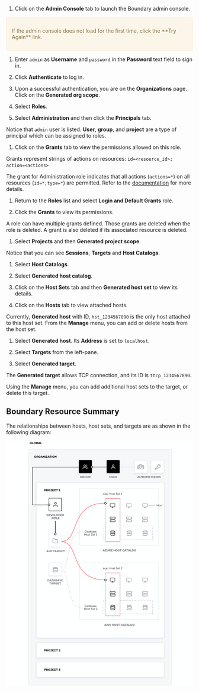 1. Click on the **Admin Console** tab to launch the Boundary admin console.

  <div style="background-color:#fcf6ea; color:#866d42; border:1px solid #f8ebcf; padding:1em; border-radius:3px;">
  <p>
  If the admin console does not load for the first time, click the **Try Again** link.
  </p></div>

1. Enter `admin` as **Username** and `password` in the **Password** text
field to sign in.

1. Click **Authenticate** to log in.

1. Upon a successful authentication, you are on the **Organizations** page. Click on the **Generated org scope**.

1. Select **Roles**.

1. Select **Administration** and then click the **Principals** tab.

  Notice that `admin` user is listed. **User**, **group**, and **project** are a type of principal which can be assigned to roles.

1. Click on the **Grants** tab to view the permissions allowed on this role.

  Grants represent strings of actions on resources: `id=<resource_id>; action=<actions>`

  The grant for Administration role indicates that all actions (`actions=*`) on all resources (`id=*;type=*`) are permitted. Refer to the
  [documentation](http://www.boundaryproject.io/docs/concepts/security/permissions#permission-grant-formats) for more details.

1. Return to the **Roles** list and select **Login and Default Grants** role.

1. Click the **Grants** to view its permissions.

  A role can have multiple grants defined. Those grants are deleted when the role is deleted. A grant is also deleted if its associated resource is deleted.

1. Select **Projects** and then **Generated project scope**.

  Notice that you can see **Sessions**, **Targets** and **Host Catalogs**.

1. Select **Host Catalogs**.

1. Select **Generated host catalog**.

1. Click on the **Host Sets** tab and then **Generated host set** to view its details.

1. Click on the **Hosts** tab to view attached hosts.

  Currently, **Generated host** with ID, `hst_1234567890` is the only host attached to this host set. From the **Manage** menu, you can add or delete hosts from the host set.

1. Select **Generated host**. Its **Address** is set to `localhost`.

1. Select **Targets** from the left-pane.

1. Select **Generated target**.

  The **Generated target** allows TCP connection, and its ID is `ttcp_1234567890`.

  Using the **Manage** menu, you can add additional host sets to the target, or delete this target.

## Boundary Resource Summary

The relationships between hosts, host sets, and targets are as shown in the following diagram:

![Resources](./assets/boundary-resources.png)
